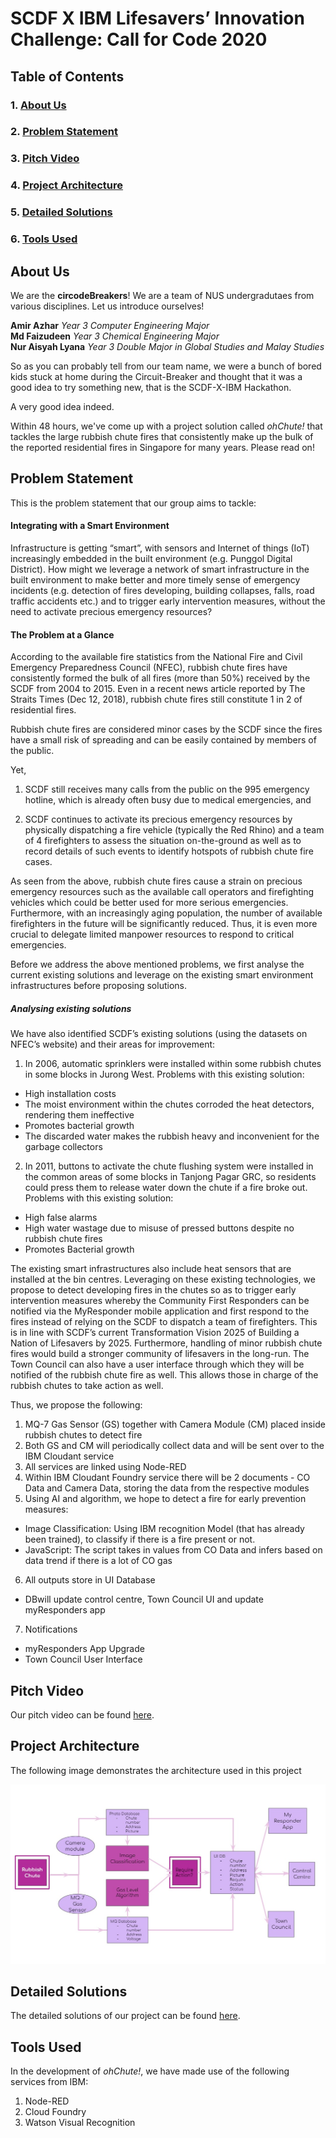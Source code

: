 # SCDF X IBM Lifesavers’ Innovation Challenge: Call for Code 2020

## Table of Contents
### 1. [About Us](#about-us)
### 2. [Problem Statement](#problem-statement)
### 3. [Pitch Video](#pitch-video)
### 4. [Project Architecture](#project-architecture)
### 5. [Detailed Solutions](#detailed-solutions)
### 6. [Tools Used](#tools-used)

## About Us 
We are the **circodeBreakers**! We are a team of NUS undergradutaes from various disciplines. 
Let us introduce ourselves!

**Amir Azhar** *Year 3 Computer Engineering Major*
</br>
**Md Faizudeen** *Year 3 Chemical Engineering Major*
</br>
**Nur Aisyah Lyana** *Year 3 Double Major in Global Studies and Malay Studies*

So as you can probably tell from our team name, we were a bunch of bored kids stuck at home during the Circuit-Breaker and thought that it was a good idea to try something new, that is the SCDF-X-IBM Hackathon. 

A very good idea indeed.

Within 48 hours, we've come up with a project solution called *ohChute!* that tackles the large rubbish chute fires that consistently make up the bulk of the reported residential fires in Singapore for many years. Please read on!

## Problem Statement 
This is the problem statement that our group aims to tackle:

#### Integrating with a Smart Environment

Infrastructure is getting “smart”, with sensors and Internet of things (IoT) increasingly embedded in the built environment (e.g. Punggol Digital District). How might we leverage a network of smart infrastructure in the built environment to make better and more timely sense of emergency incidents (e.g. detection of fires developing, building collapses, falls, road traffic accidents etc.) and to trigger early intervention measures, without the need to activate precious emergency resources?

#### The Problem at a Glance

According to the available fire statistics from the National Fire and Civil Emergency Preparedness Council (NFEC), rubbish chute fires have consistently formed the bulk of all fires (more than 50%) received by the SCDF from 2004 to 2015. Even in a recent news article reported by The Straits Times (Dec 12, 2018), rubbish chute fires still constitute 1 in 2 of residential fires.

Rubbish chute fires are considered minor cases by the SCDF since the fires have a small risk of spreading and can be easily contained by members of the public.

Yet, 

1. SCDF still receives many calls from the public on the 995 emergency hotline, which is already often busy due to medical emergencies, and

2. SCDF continues to activate its precious emergency resources by physically dispatching a fire vehicle (typically the Red Rhino) and a team of 4 firefighters to assess the situation on-the-ground as well as to record details of such events to identify hotspots of rubbish chute fire cases. 

As seen from the above, rubbish chute fires cause a strain on precious emergency resources such as the available call operators and firefighting vehicles which could be better used for more serious emergencies. Furthermore, with an increasingly aging population, the number of available firefighters in the future will be significantly reduced. Thus, it is even more crucial to delegate limited manpower resources to respond to critical emergencies.

Before we address the above mentioned problems, we first analyse the current existing solutions and leverage on the existing smart environment infrastructures before proposing solutions.

##### Analysing existing solutions
We have also identified SCDF’s existing solutions (using the datasets on NFEC’s website) and their areas for improvement:

1. In 2006, automatic sprinklers were installed within some rubbish chutes in some blocks in Jurong West. Problems with this existing solution: 
- High installation costs 
- The moist environment within the chutes corroded the heat detectors, rendering them ineffective
- Promotes bacterial growth 
- The discarded water makes the rubbish heavy and inconvenient for the garbage collectors

2. In 2011, buttons to activate the chute flushing system were installed in the common areas of some blocks in Tanjong Pagar GRC, so residents could press them to release water down the chute if a fire broke out. Problems with this existing solution: 
- High false alarms
- High water wastage due to misuse of pressed buttons despite no rubbish chute fires
- Promotes Bacterial growth

The existing smart infrastructures also include heat sensors that are installed at the bin centres. Leveraging on these existing technologies, we propose to detect developing fires in the chutes so as to trigger early intervention measures whereby the Community First Responders can be notified via the MyResponder mobile application and first respond to the fires instead of relying on the SCDF to dispatch a team of firefighters. This is in line with SCDF’s current Transformation Vision 2025 of Building a Nation of Lifesavers by 2025.  Furthermore, handling of minor rubbish chute fires would build a stronger community of lifesavers in the long-run. The Town Council can also have a user interface through which they will be notified of the rubbish chute fire as well. This allows those in charge of the rubbish chutes to take action as well.

Thus, we propose the following:

1. MQ-7 Gas Sensor (GS) together with Camera Module (CM) placed inside rubbish chutes to detect fire
2. Both GS and CM will periodically collect data and will be sent over to the IBM Cloudant service
3. All services are linked using Node-RED
4. Within IBM Cloudant Foundry service there will be 2 documents - CO Data and Camera Data, storing the data from the respective modules
5. Using AI and algorithm, we hope to detect a fire for early prevention measures:
 - Image Classification: Using IBM recognition Model (that has already been trained), to classify if there is a fire present or not. 
 - JavaScript: The script takes in values from CO Data and infers based on data trend if there is a lot of CO gas 
6. All outputs store in UI Database 
 - DBwill update control centre, Town Council UI and update myResponders app
7. Notifications
- myResponders App Upgrade
- Town Council User Interface

## Pitch Video
Our pitch video can be found [here](https://youtu.be/3dbrILhdRK0).

## Project Architecture
The following image demonstrates the architecture used in this project

![Architecture](images/projectarchitecture.jpg)

## Detailed Solutions
The detailed solutions of our project can be found [here](Detailed-Solution.md).

## Tools Used 
In the development of *ohChute!*, we have made use of the following services from IBM:

1. Node-RED
2. Cloud Foundry
3. Watson Visual Recognition
